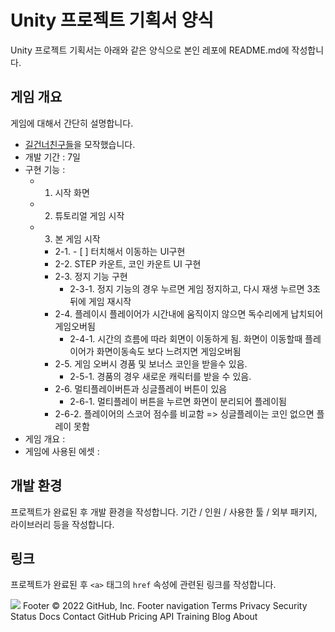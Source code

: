 # Unity 프로젝트 기획서 양식
Unity 프로젝트 기획서는 아래와 같은 양식으로
본인 레포에 README.md에 작성합니다.

## 게임 개요
게임에 대해서 간단히 설명합니다.

- [길건너친구들](https://play.google.com/store/apps/details?id=com.yodo1.crossyroad&hl=ko&gl=US)을 모작했습니다.
 - 개발 기간 : 7일
- 구현 기능 :
  - 1. 시작 화면
  - 2. 튜토리얼 게임 시작
  - 3. 본 게임 시작
    - 2-1. - [ ] 터치해서 이동하는 UI구현
    - 2-2. STEP 카운트, 코인 카운트 UI 구현
    - 2-3. 정지 기능 구현
      - 2-3-1. 정지 기능의 경우 누르면 게임 정지하고, 다시 재생 누르면 3초뒤에 게임 재시작
    - 2-4. 플레이시 플레이어가 시간내에 움직이지 않으면 독수리에게 납치되어 게임오버됨
      - 2-4-1. 시간의 흐름에 따라 회면이 이동하게 됨. 화면이 이동할때 플레이어가 화면이동속도 보다 느려지면 게임오버됨
    - 2-5. 게임 오버시 경품 및 보너스 코인을 받을수 있음.
      - 2-5-1. 경품의 경우 새로운 캐릭터를 받을 수 있음.
    - 2-6. 멀티플레이버튼과 싱글플레이 버튼이 있음
      - 2-6-1. 멀티플레이 버튼을 누르면 화면이 분리되어 플레이됨 
    - 2-6-2. 플레이어의 스코어 점수를 비교함 => 싱글플레이는 코인 없으면 플레이 못함 
- 게임 개요 :
- 게임에 사용된 에셋 : 

## 개발 환경
프로젝트가 완료된 후 개발 환경을 작성합니다. 기간 / 인원 / 사용한 툴 / 외부 패키지, 라이브러리 등을 작성합니다.

## 링크
프로젝트가 완료된 후 `<a>` 태그의 `href` 속성에 관련된 링크를 작성합니다.

<a href="https://www.youtube.com"><img src="https://img.shields.io/badge/Youtube-FF0000?style=for-the-badge&logo=Youtube&logoColor=white"></a>
Footer
© 2022 GitHub, Inc.
Footer navigation
Terms
Privacy
Security
Status
Docs
Contact GitHub
Pricing
API
Training
Blog
About
